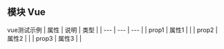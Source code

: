 
## 模块  Vue
vue测试示例
| 属性 | 说明 | 类型 |
| --- | --- | --- |
| prop1 | 属性1 |  |
| prop2 | 属性2 |  |
| prop3 | 属性3 |  |
